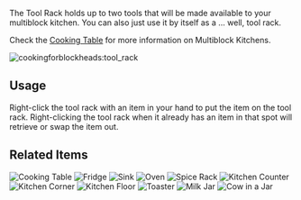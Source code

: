 [Title]: Tool_Rack
[Icon]: cookingforblockheads:tool_rack

The Tool Rack holds up to two tools that will be made available to your multiblock kitchen. You can also just use it by itself as a ... well, tool rack.

Check the [Cooking Table](cookingforblockheads:cooking_table) for more information on Multiblock Kitchens.

![cookingforblockheads:tool_rack](crafting://null,null,null,any:wooden_slab,any:wooden_slab,any:wooden_slab,minecraft:iron_nugget,null,minecraft:iron_nugget)

## Usage
Right-click the tool rack with an item in your hand to put the item on the tool rack. Right-clicking the tool rack when it already has an item in that spot will retrieve or swap the item out.

## Related Items
![Cooking Table](cookingforblockheads:cooking_table)
![Fridge](cookingforblockheads:fridge)
![Sink](cookingforblockheads:sink)
![Oven](cookingforblockheads:oven)
![Spice Rack](cookingforblockheads:spice_rack)
![Kitchen Counter](cookingforblockheads:counter)
![Kitchen Corner](cookingforblockheads:corner)
![Kitchen Floor](cookingforblockheads:kitchen_floor)
![Toaster](cookingforblockheads:toaster)
![Milk Jar](cookingforblockheads:milk_jar)
![Cow in a Jar](cookingforblockheads:cow_jar)
